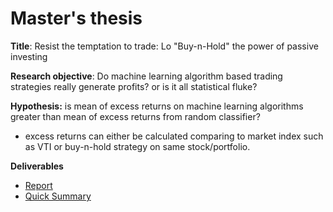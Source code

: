 # Master's thesis

**Title**: Resist the temptation to trade: Lo "Buy-n-Hold" the power of passive investing

**Research objective**: Do machine learning algorithm based trading strategies really generate profits? or is it all statistical fluke?

**Hypothesis:** is mean of excess returns on machine learning algorithms greater than mean of excess returns from random classifier? 

* excess returns can either be calculated comparing to market index such as VTI or buy-n-hold strategy on same stock/portfolio.

**Deliverables**
   - [Report](thesis.pdf)
   - [Quick Summary](presentation.pptx)
